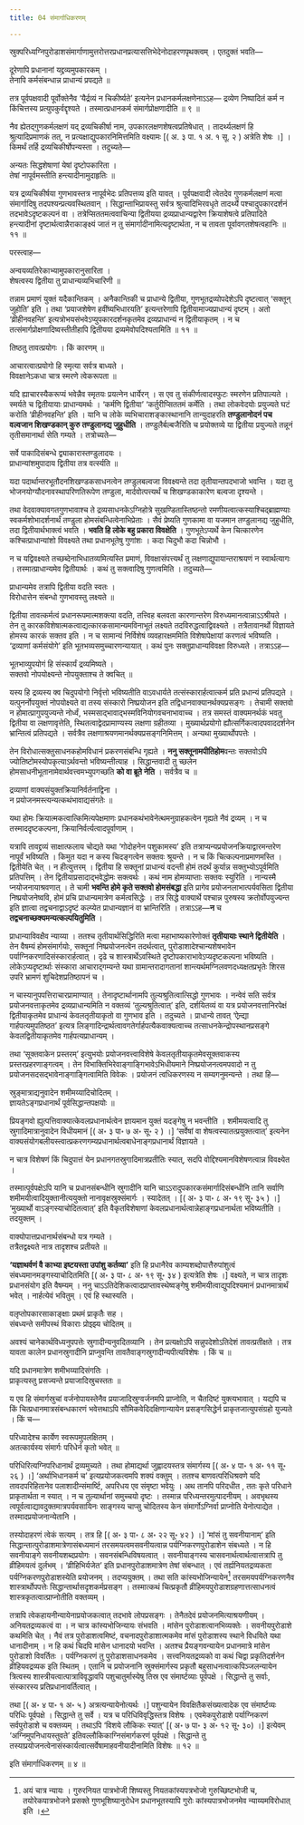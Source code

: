 ```yaml
---
title: 04 संमार्गाधिकरणम्

---
```

स्रुक्परिध्यग्निपुरोडाशसंमार्गाणामुत्तरोत्तरप्रधानप्रत्यासत्तिभेदेनोदाहरणपृथक्त्वम् । एतदुक्तं भवति—

दूरेणापि प्रधानानां यद्द्रव्यमुपकारकम् ।  
तेनापि कर्मसंबन्धान्न प्राधान्यं प्रपद्यते ॥  


तत्र पूर्वपक्षवादी पूर्वोक्तेनैव ‘यैर्द्रव्यं न चिकीर्ष्यते’ इत्यनेन प्रधानकर्मलक्षणेनाऽऽह— द्रव्येण निष्पादितं कर्म न किंचित्तस्य प्रत्युपकुर्वद्दृश्यते । तस्मात्प्रधानकर्म संमार्गप्रोक्षणादीति ॥ ९ ॥

नैव ह्येतद्गुणकर्मलक्षणं यद् द्रव्यचिकीर्षा नाम, उपकारलक्षणशेषत्वप्रतिषेधात् । तादर्थ्यलक्षणं हि श्रुत्यादिप्रमाणकं तत्, न प्रत्यक्षाद्युपकारनिमित्तमिति वक्ष्यामः \[( अ. ३ पा. १ अ. १ सू. २ ) अत्रेति शेषः ।\]  । किमर्थं तर्हि द्रव्यचिकीर्षोपन्यस्ता । तदुच्यते—

अन्यतः सिद्धशेषाणां येषां दृष्टोपकारिता ।  
तेषां नापूर्वमस्तीति हन्त्यादीनामुदाहृतिः ॥  


यत्र द्रव्यचिकीर्षया गुणभावस्तत्र नापूर्वभेदः प्रतिपत्तव्य इति यावत् । पूर्वपक्षवादी त्वेतदेव गुणकर्मलक्षणं मत्वा संमार्गादिषु तदपश्यन्प्रत्यवस्थितवान् । सिद्धान्ताभिप्रायस्तु सर्वत्र श्रुत्यादिभिरवधृते तादर्थ्ये पश्चादुपकारदर्शनं तदभावेऽदृष्टकल्पनं वा । तत्रेप्सिततमत्ववाचिन्या द्वितीयया द्रव्यप्राधान्यद्वारेण क्रियाशेषत्वे प्रतिपादिते हन्त्यादीनां दृष्टार्थत्वान्नैराकाङ्क्ष्यं जातं न तु संमार्गादीनामित्यदृष्टार्थता, न च तावता पूर्वावगतशेषत्वहानिः ॥ ११ ॥

परस्त्वाह—

अन्वयव्यतिरेकाभ्यामुपकारानुसारिता ।  
शेषत्वस्य द्वितीया तु प्राधान्यव्यभिचारिणी ॥  


तन्नाम प्रमाणं युक्तं यदैकान्तिकम् । अनैकान्तिकी च प्राधान्ये द्वितीया, गुणभूतद्रव्योपदेशेऽपि दृष्टत्वात् ‘सक्तून् जुहोति’ इति । तथा ‘प्रयाजशेषेण हवींष्यभिधारयति’ इत्यन्तरेणापि द्वितीयामाज्यप्राधान्यं दृष्टम् । अतो ‘व्रीहीनवहन्ति’ इत्यत्रोभयसंभवेऽप्युपकारदर्शनकृतमेव द्रव्यप्राधान्यं न द्वितीयाकृतम् । न च तत्संमार्गप्रोक्षणादिष्वस्तीतीहापि द्वितीयया द्रव्यमेवोपदिश्यतामिति ॥ ११ ॥

तिष्ठतु तावत्प्रयोगः । किं कारणम् ॥

आचारत्वात्प्रयोगो हि स्मृत्या सर्वत्र बाध्यते ।  
विवक्षानेऽकधा चात्र स्मरणे त्वेकरूपता ॥  


यदि ह्याचारस्यैकरूप्यं भवेन्नैव स्मृतयः प्रयत्नेन धार्येरन् । स एव तु संकीर्णत्वादस्फुटः स्मरणेन प्रतिपाल्यते । स्मर्यते च द्वितीयायाः प्राधान्यमर्थः । ‘कर्मणि द्वितीया’ ‘कर्तुरीप्सिततमं कर्मेति । तथा लोकवेदयोः प्रयुज्यते घटं करोति ‘व्रीहीनवहन्ति’ इति । यानि च लोके व्यभिचाराशङ्कास्थानानि तान्युदाहरति **तण्डुलानोदनं पच वल्वजान शिखण्डकान् कुरु तण्डुलानद्य जुहुधीति** । तण्डुलैर्बल्बजैरिति च प्रयोक्तव्ये या द्वितीया प्रयुज्यते तन्नूनं तृतीसमानार्था सेति गम्यते । तत्रोच्यते—

सर्वे पाकादिसंबन्धे द्व्याकारास्तण्डुलादयः ।  
प्राधान्यांशमुपादाय द्वितीया तत्र वर्त्स्यति ॥  


यदा पदार्थान्तरभूतौदनशिखण्डकसाधनत्वेन तण्डुलबल्वजा विवक्ष्यन्ते तदा तृतीयान्तपदभाजो भवन्ति । यदा तु भोजनयोग्यौदनावस्थापरिणतिरूपेण तण्डुला, मार्दवोत्पत्त्यर्थं च शिखण्डकाकारेण बल्वजा दृश्यन्ते ।

तथा वेदवाक्यावगतगुणभावाश्च ते द्रव्यसाधनकेऽग्निहोत्रे सुखण्डितास्तिष्ठन्तो रमणीयत्वात्कस्याश्चिद्ब्राह्मण्याः स्वकर्मशोभादर्शनार्थं तण्डुला होमसंबन्धित्वेनाभिप्रेताः । सैवं प्रेष्यति गुणकामा वा यजमान तण्डुलानद्य जुहुधीति, तदा द्वितीयार्थभाक्त्वं भवति । **भवति हि लोके बहु प्रकारा विवक्षेति** । गुणभूतेऽप्यर्थे केन चित्कारणेन कश्चित्प्राधान्यांशो विवक्ष्यते तथा प्रधानभूतेषु गुणांशः । कदा चिदुभौ कदा चिन्नोभौ ।

न च यद्विवक्ष्यते तच्छब्देनाभिधातव्यमित्यस्ति प्रमाणं, विवक्षासंपत्त्यर्थं तु लक्षणाद्युपायान्तराश्रयणं न स्वार्थत्यागः । तस्मात्प्राधान्यमेव द्वितीयार्थः । कथं तु सक्त्वादिषु गुणत्वमिति । तदुच्यते—

प्राधान्यमेव तत्रापि द्वितीया वदति स्वतः ।  
विरोधात्तेन संबन्धो गुणभावस्तु लक्ष्यते ॥  


द्वितीया तावत्कर्मत्वं प्रधानरूपमात्मशक्त्या वदति, तत्त्विह बलवता कारणान्तरेण विरुध्यमानत्वान्नाऽऽश्रीयते । तेन तु कारकविशेषात्मकत्वाद्यत्कारकसामान्यमविनाभूतं लक्ष्यते तदविरुद्धत्वाद्विवक्ष्यते । तत्रैतावानर्थो विज्ञायते होमस्य कारकं सक्तव इति । न च सामान्यं निर्विशेषं व्यवहारक्षममिति विशेषापेक्षायां करणत्वं भविष्यति । ‘द्रव्याणां कर्मसंयोगे’ इति भूतभव्यसमुच्चारणन्यायात् । कथं पुनः सक्तुप्राधान्यविवक्षा विरुध्यते । तत्राऽऽह—

भूतभाव्युपयोगं हि संस्कार्यं द्रव्यमिष्यते ।  
सक्तवो नोपयोक्ष्यन्ते नोपयुक्ताश्च ते क्वचित् ॥  


यस्य हि द्रव्यस्य क्व चिदुपयोगो निर्वृत्तो भविष्यतीति वाऽवधार्यते तत्संस्कारार्हत्वात्कर्म प्रति प्रधान्यं प्रतिपद्यते । यत्पुनर्नोपयुक्तं नोपयोक्ष्यते वा तस्य संस्कारो निष्प्रयोजन इति तद्विधानवाक्यानर्थक्यप्रसङ्गः । तेचामी सक्तवो न होमात्प्रागुपयुज्यन्ते नोर्ध्वं, भस्मसाद्भावाद्भस्मविनियोगवचनाभावाच्च । तत्र समस्तं वाक्यमनर्थकं भवतु द्वितीया वा लक्षणावृत्तेति, स्थितत्वाद्वेदप्रामाण्यस्य लक्षणा ग्रहीतव्या । मुख्यार्थप्रयोगो ह्यौत्सर्गिकत्वादपवाददर्शनेन भ्रान्तित्वं प्रतिपद्यते । सर्वत्रैव लक्षणाश्रयणमानर्थक्यप्रसङ्गनिमित्तम् । अन्यथा मुख्यार्थोपपत्तेः ।

तेन विरोधात्सक्तुसाधनकहोमविधानं प्रकरणसंबन्धि गृह्यते । **ननु सक्तूनामपीतिहोम**वन्तः सक्तवोऽपि ज्योतिष्टोमस्योपकृत्याऽर्थवन्तो भविष्यन्तीत्याह । सिद्धान्तवादी तु च्छलेन होमसाधनीभूतानामेवार्थवत्त्वमभ्युपगच्छति **को वा ब्रूते नेति** । सर्वत्रैव च ॥

द्रव्याणां वाक्यसंयुक्तक्रियानिर्वर्तनाद्विना ।  
न प्रयोजनमस्त्यन्यत्कथंभावाद्यसंगतेः ॥  


यथा होमः क्रियात्मकत्वात्किमित्यपेक्षमाणः प्रधानकथंभावेनेत्थमनुग्राहकत्वेन गृह्यते नैवं द्रव्यम् । न च तस्माददृष्टकल्पना, क्रियानिर्वर्त्यत्वादपूर्वाणाम् ।

यत्रापि तावद्द्रव्यं साक्षात्फलाय चोद्यते यथा ‘गोदोहनेन पशुकामस्य’ इति तत्राप्यन्यप्रयोजनक्रियाद्वारमन्तरेण नापूर्वं भविष्यति । किमुत यदा न कस्य चिदङ्गत्वेन सक्तवः श्रूयन्ते । न च किं चित्कल्पनाप्रमाणमस्ति । द्वितीयेति चेत् । न हीत्युत्तरम् । द्वितीया हि सक्तूनां प्राधान्यं वदन्ती होमं तदर्थं कुर्यान्न सक्तुभ्योऽपूर्वमिति प्रतिपत्तिम् । तेन द्वितीयाप्रसादाद्भवेद्धोमः सक्त्वर्थः । कथं नाम होमव्याप्ताः सक्तवः स्युरिति । नान्यस्मै प्नयोजनायाश्रवणात् । ते चामी **भवन्ति होमे कृते सक्तवो होमसंबद्धा** इति प्रागेव प्रयोजनलाभात्पर्यवसिता द्वितीया निष्प्रयोजनेष्ववि, होमं प्रचि प्राधान्यमात्रेण कर्मत्वसिद्धेः । तत्र सिद्धे वाक्यार्थे पश्चान्न पुरुषस्य क्रतोर्वोपयुज्यन्त इति ज्ञात्वा तद्वचनाद्वाऽदृष्टं कल्प्येत प्राधान्यज्ञानं वा भ्रान्तिरिति । तत्राऽऽह—**न** च **तद्वचनाच्छक्यमन्यत्कल्पयितुमिति** ।

प्राधान्याविवक्षैव न्याय्या । ततश्च तृतीयार्थसिद्धिरिति मत्वा महाभाष्यकारेणोक्तं **तृतीयायाः स्थाने द्वितीयेति** । तेन वैषम्यं होमसंमार्गयोः, सक्तूनां निष्प्रयोजनत्वेन तदर्थत्वात्, पुरोडाशादेश्चान्यशेषभावेन पर्याग्निकरणादिसंस्कारार्हत्वात् । दृढे च शास्त्रार्थेऽवस्थिते दृष्टोपकाराभावेऽप्यदृष्टकल्पना भविष्यति । लोकेऽप्यदृष्टार्थाः संस्कारा आचाराद्गम्यन्ते यथा ग्रामान्तरादागतानां शान्त्यर्थमग्निलवणदध्यक्षतप्रभृतेः शिरस उपरि भ्रामणं शुचिदेशप्रतिष्ठापनं च ।

न चास्यानुपपत्तिराचारप्रामाण्यात् । तेनादृष्टार्थानामपि तुल्यश्रुतित्वात्सिद्धो गुणभावः । नन्वेवं सति सर्वत्र प्रयोजनवत्ताकृतमेव द्रव्यप्राधान्यमिति न वक्तव्यं ‘तुल्यश्रुतित्वात्’ इति, दर्शयितव्यं वा यत्र प्रयोजनवत्तानिरपेक्षं द्वितीयाकृतमेव प्राधान्यं केवलतृतीयाकृतो वा गुणभाव इति । तदुच्यते । प्राधान्ये तावत् ‘ऐन्र्द्या गार्हपत्यमुपतिष्ठत’ इत्यत्र लिङ्गादिन्द्रार्थत्वावगतेर्गार्हपत्यैकवाक्यत्वाच्च तत्साधनकेन्द्रोपस्थानप्रसङ्गे केवलद्वितीयाकृतमेव गार्हपत्यप्राधान्यम् ।

तथा ‘सूक्तवाकेन प्रस्तरम्’ इत्युभयोः प्रयोजनवत्त्वाविशेषे केवलतृतीयाकृतमेवसूक्तवाकस्य प्रस्तरप्रहरणाङ्गत्वम् । तेन विभाक्तिभिरेवाङ्गाङ्गिभावेऽभिधीयमाने निष्प्रयोजनत्वमपवादो न तु प्रयोजनसदसद्भावेनाङ्गाङ्गित्वामिति विवेकः । प्रयोजनं त्वधिकरणस्य न सम्यगनुमन्यन्ते । तथा हि—

स्रुङ्मात्राद्यनुवादेन शमीमय्यादिचोदितम् ।  
ज्ञायतेऽङ्गप्रधानार्थं पूर्वसिद्धान्तपक्षयोः ॥  


प्रियङ्गवो ह्युत्पत्तिवाक्यात्केवलप्रधानार्थत्वेन ज्ञायमान युक्तं यदङ्गेषु न भवन्तीति । शमीमयत्वादि तु स्रुगादिमात्रानुवादेन विधीयमानं  \[( अ॰ ३ पा॰ ७ अ॰ सू॰ २ ) ।\] ‘सर्वेषां वा शेषत्वस्यातत्प्रयुक्तत्वात्’ इत्यनेन वाक्यसंयोगबलीयस्त्वात्प्रकरणगम्यप्रधानार्थत्वबाधेनाङ्गप्रधानार्थं विज्ञायते ।

न चात्र विशेषणं किं चिदुपात्तं येन प्रधानगतस्रुगादिमात्रप्रतीतिः स्यात्, सदपि वोद्दिश्यमानविशेषणत्वान्न विवक्ष्येत ।

तस्मात्पूर्वपक्षेऽपि यानि च प्रधानसंबन्धीनि स्रुगादीनि यानि चाऽऽरादुपकारकसंमार्गादिसंबन्धीनि तानि सर्वाणि शमीमयीत्वादियुक्तानीत्ययुक्तो नानावृक्षस्रुक्संमार्गः । स्यादेतत् ।  \[( अ॰ ३ पा॰ ८ अ॰ १९ सू॰ ३५ ) ।\] ‘मुख्यार्थो वाऽङ्गस्याचोदितत्वात्’ इति वैकृतविशेषाणां केवलप्रधानार्थत्वान्नेहाङ्गप्रधानार्थता भविष्यतीति । तदयुक्तम् ।

वाक्योपात्तप्रधानार्थसंबन्धो यत्र गम्यते ।  
तत्रैतद्वक्ष्यते नात्र तादृशश्च प्रतीयते ॥  


**‘यज्ञाथर्वणं वै काभ्या इष्टयस्ता उपांशु कर्तव्या’** इति हि प्रधानैरेव काम्यशब्दोपात्तैरुपांशुत्वं संबध्यमानमङ्गस्याचोदितमिति \[( अ॰ ३ पा॰ ८ अ॰ १९ सू॰ ३४ ) इत्यत्रेति शेषः ।\]  वक्ष्यते, न चात्र तादृशः प्रधानसंयोग इति वैषम्यम् । ननु चाऽऽतिदेशिकत्वादप्राप्तावस्थेष्वङ्गेषु शमीमयीत्वाद्युपदिश्यमानं प्रधानमात्रार्थं भवेत् । नार्हत्येवं भवितुम् । एवं हि स्थास्यति ।

वलृप्तोपकारसाकाङ्क्षाः प्रथमं प्राकृतैः सह ।  
संबध्यन्ते समीपस्थं विकाराः प्रोझ्झ्य चोदितम् ॥  


अवश्यं चानेकार्थविध्यनुपपत्तेः स्रुगादीन्यनुवदितव्यानि । तेन प्रत्यक्षोऽपि सन्नुपदेशोऽतिदेशं तावत्प्रतीक्षते । तत्र यावता कालेन प्रधानस्रुगादीनि प्राप्नुवन्ति तावतैवाङ्गस्रुगादीन्यपीत्यविशेषः । किं च ॥

यदि प्रधानमात्रेण शमीभय्यादिसंगतिः ।  
प्राकृत्यस्तु प्रसज्यन्ते प्रयाजादिस्रुचस्ततः ॥  


य एव हि संमार्गस्रुचां वर्जनोपायस्तेनैव प्रयाजादिस्रुग्वर्जनमपि प्राप्नोति, न चैतदिष्टं युक्त्यभावात् । यद्यपि च किं चित्प्रधानमात्रसंबन्धकारणं भवेत्तथाऽपि सौमिकवेदिदक्षिणान्यायेन प्रसङ्गसिद्धेर्न प्राकृतजात्युपसंग्रहो युज्यते । किं च—

परिध्यादेश्च कार्येण स्वरूपमुपलक्षितम् ।  
अतत्कार्यस्य संमार्गः परिधेर्न कृतो भवेत् ॥  


परिधिरित्यग्निपरिधानार्थं द्रव्यमुच्यते । तथा होमाद्यर्था जुह्वादयस्तत्र संमार्गस्य  \[( अ॰ ४ पा॰ १ अ॰ ११ सू॰ २६ ) ।\] ‘अर्थाभिधानकर्म च’ इत्यप्रयोजकत्वमपि शक्यं वक्तुम् । ततश्च बाणवत्परिधिश्रवणे यदि तावदपरिहितानेव पलाशादीन्संमार्ष्टि, अपरिधय एव संमृष्टा भवेयुः । अथ तानपि परिदधीत , ततः कृते परिधाने प्राकृतार्थता न स्यात् । न च तुल्यार्थानां समुच्चयो दृष्टः । तस्मान्न परिध्यन्तरमुत्पादनीयम् । अवभृथस्य त्वपूर्वत्वाद्यावदुक्तमात्रपर्यवसायिनः साङ्गस्य चाप्सु चोदितस्य केन संमार्गोऽग्निर्वा प्राप्नोति येनोत्पाद्येत । तस्मादप्रयोजनान्येतानि ।

तस्योदाहरणं त्वेकं सत्यम् । तत्र हि  \[( अ॰ ३ पा॰ ८ अ॰ २२ सू॰ ४२ ) ।\] ‘मांसं तु सवनीयानाम्’ इति सिद्धान्तात्पुरोडाशमात्रेणासंबध्यमानं तरसमयत्वमसवनीयत्वान्न पर्यग्निकरणपुरोडाशेन संबध्यते । न हि सवनीयाङ्गे सवनीयशब्दप्रयोगः । सवनसंबन्धिविषयत्वात् । सवनीयाङ्गस्य चासवनार्थत्वार्थत्वात्तत्रापि तु व्रीहिमयत्वं दुर्लभम् । ‘व्रीहिभिर्यजेत’ इति प्रधानपुरोडाशमात्रेण तेषां संबन्धात् । एवं तर्ह्यनियतद्रव्यकता पर्यग्निकरणपुरोडाशस्येति प्रयोजनम् । तदप्ययुक्तम् । तथा सति कांस्यभोजिन्यायेन[^1] तरसमयपर्यग्निकरणनैव शास्त्रार्थोपपत्तेः सिद्धान्तार्थासदृशकर्मप्रसङ्ग । तस्मात्कथं चित्प्रकृतौ व्रीहिमयपुरोडाशग्रहणात्तत्साधनत्वं शास्त्रकृतत्वात्प्राप्नोतीति वक्तव्यम् ।

[^1]: अयं चात्र न्यायः । गुरुरनियत पात्रभोजी शिष्यस्तु नियतकांस्यपत्रभोजो गुरुच्छिष्टभोजी च, तयोरेकपात्रभोजने प्रसक्ते गुणभूशिष्यानुरोधेन प्रधानभूतस्यापि गुरोः कांस्यपात्रभोजनमेव न्याय्यमविरोधात् इति ।


तत्रापि त्वेकहायनीन्यायेनाप्रयोजकत्वात् तदभावे लोपप्रसङ्गः । तेनैतदेवं प्रयोजनमित्याश्रयणीयम् । अनियतद्रव्यकत्वं वा । न चात्र कांस्यभोजिन्यायः संभवति । मांसेन पुरोडाशत्वानभिव्यक्तेः । सवनीयपुरोडाशे कथमिति चेत् । नैवं तत्र पुरोडाशत्वमिष्टं, वचनादपुरोडाशात्मकमेव मांसं पुरोडाशस्य स्थाने विधयिते यथा धानादीनाम् । न हि कथं चिदपि मांसेन धानादयो भवन्ति । अतश्च प्रैयङ्गवन्यायेन प्रधानमात्रे मांसेन पुरोडाशो विवर्तितः । पर्यग्निकरणं तु पुरोडाशसाधनकमेव । सत्त्वनियतद्रव्यको वा कथं चिद्वा प्रकृतिदर्शनेन व्रीहियवद्रव्यक इति स्थितम् । एतानि च प्रयोजनानि स्रुक्संमार्गस्य प्रकृतौ बहुसाधनत्वात्कपिञ्जलन्यायेन त्रित्वस्य शास्त्रीयत्वात्पात्राविवृद्धावपि पशुचातुर्मास्येषु तिस्र एव संमार्ष्टव्याः पूर्वपक्षे । सिद्धान्ते तु सर्वाः, संस्कारस्य प्रतिप्रधानावर्तित्वात् ।

तथा  \[( अ॰ ४ पा॰ १ अ॰ ५ ) अत्रत्यन्यायेनोत्यर्थः ।\] पशुन्यायेन विवक्षितैकसंख्यत्वादेक एव संमार्ष्टव्यः परिधिः पूर्वपक्षे । सिद्धान्ते तु सर्वे । यत्र च परिधिविवृद्धिस्तत्र विशेषः । एवमेकपुरोडाशे पर्याग्निकरणं सर्वपुरोडाशे च वक्तव्यम् । तथाऽपि ‘विशये लौकिकः स्यात्’ \[( अ॰ ७ पा॰ ३ अ॰ १२ सू॰ ३०) ।\]  इत्येवम् ‘अग्निमुपनिधायस्तुवते’ इतिवल्लौकिकाग्निसंमार्गकरणं पूर्वपक्षे । सिद्धान्ते तु तस्याप्रयोजनत्वेनासंस्कार्यत्वात्सर्वेषामाहवनीयादीनामिति विशेषः ॥ १२ ॥

इति संमार्गाधिकरणम् ॥ ४ ॥